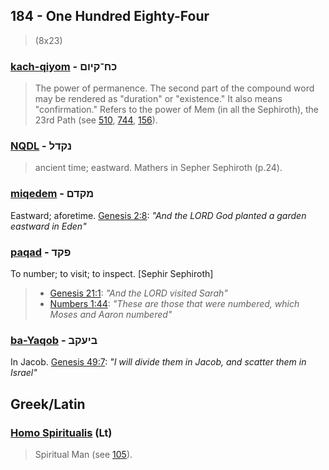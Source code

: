 ## 184 - One Hundred Eighty-Four
> (8x23)

### [kach-qiyom](/keys/KCh-QIVM) - כח־קיום
> The power of permanence. The second part of the compound word may be rendered as "duration" or "existence." It also means "confirmation." Refers to the power of Mem (in all the Sephiroth), the 23rd Path (see [510](510), [744](744), [156](156)).

### [NQDL](/keys/NQDL) - נקדל
> ancient time; eastward. Mathers in Sepher Sephiroth (p.24).

### [miqedem](/keys/MQDM) - מקדם
Eastward; aforetime. [Genesis 2:8](http://biblehub.com/genesis/2-8.htm): *"And the LORD God planted a garden eastward in Eden"*

### [paqad](/keys/PQD) - פקד
To number; to visit; to inspect. [Sephir Sephiroth]

> - [Genesis 21:1](http://biblehub.com/genesis/21-1.htm): *"And the LORD visited Sarah"*
> - [Numbers 1:44](http://biblehub.com/numbers/1-44.htm): *"These are those that were numbered, which Moses and Aaron numbered"*

### [ba-Yaqob](/keys/BIOQB) - ביעקב
In Jacob. [Genesis 49:7](http://biblehub.com/genesis/49-7.htm): *"I will divide them in Jacob, and scatter them in Israel"*

## Greek/Latin

### [Homo Spiritualis](/latin?word=Homo+Spiritualis) (Lt)
> Spiritual Man (see [105](105)).